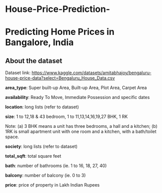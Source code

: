 # House-Price-Prediction-
# Predicting Home Prices in Bangalore, India

## **About the dataset**
Dataset link: https://www.kaggle.com/datasets/amitabhajoy/bengaluru-house-price-data?select=Bengaluru_House_Data.csv

**area_type**: Super built-up Area, Built-up Area, Plot Area, Carpet Area

**availability**: Ready To Move, Immediate Possession and specific dates

**location**: long lists (refer to dataset)

**size**: 1 to 12,18 & 43 bedroom, 1 to 11,13,14,16,19,27 BHK, 1 RK

Note: (a) 3 BHK means a unit has three bedrooms, a hall and a kitchen; (b) 1RK is small apartment unit with one room and a kitchen, with a bath/toilet space.

**society**: long lists (refer to dataset)

**total_sqft**: total square feet

**bath**: number of bathrooms (ie. 1 to 16, 18, 27, 40)

**balcony**: number of balcony (ie. 0 to 3)

**price**: price of property in Lakh Indian Rupees
